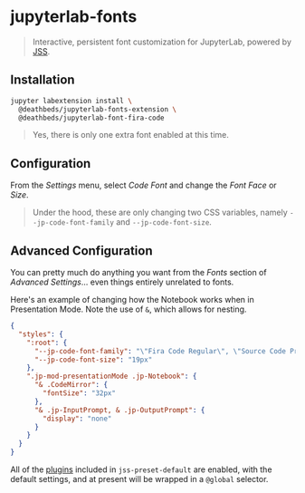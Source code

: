 # jupyterlab-fonts

> Interactive, persistent font customization for JupyterLab, powered by
> [JSS](http://cssinjs.org).

## Installation

```bash
jupyter labextension install \
  @deathbeds/jupyterlab-fonts-extension \
  @deathbeds/jupyterlab-font-fira-code
```
> Yes, there is only one extra font enabled at this time.

## Configuration
From the _Settings_ menu, select _Code Font_ and change the _Font Face_
or _Size_.

> Under the hood, these are only changing two CSS variables, namely
> `--jp-code-font-family` and `--jp-code-font-size`.

## Advanced Configuration
You can pretty much do anything you want from the _Fonts_ section of
_Advanced Settings_... even things entirely unrelated to fonts.

Here's an example of changing how the Notebook works when in Presentation
Mode. Note the use of `&`, which allows for nesting.

```json
{
  "styles": {
    ":root": {
      "--jp-code-font-family": "\"Fira Code Regular\", \"Source Code Pro\", monospace",
      "--jp-code-font-size": "19px"
    },
    ".jp-mod-presentationMode .jp-Notebook": {
      "& .CodeMirror": {
        "fontSize": "32px"
      },
      "& .jp-InputPrompt, & .jp-OutputPrompt": {
        "display": "none"
      }
    }
  }
}
```

All of the [plugins](http://cssinjs.org/plugins#jss-plugins) included in
`jss-preset-default` are enabled, with the default settings,
and at present will be wrapped in a `@global` selector.

